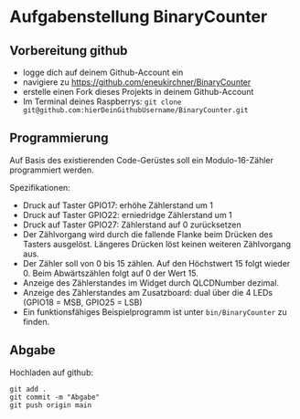 # Aufgabenstellung BinaryCounter

## Vorbereitung github
- logge dich auf deinem Github-Account ein
- navigiere zu https://github.com/eneukirchner/BinaryCounter
- erstelle einen Fork dieses Projekts in deinem Github-Account
- Im Terminal deines Raspberrys: ```git clone git@github.com:hierDeinGithubUsername/BinaryCounter.git```

## Programmierung
Auf Basis des existierenden Code-Gerüstes soll ein Modulo-16-Zähler programmiert werden. 

Spezifikationen:
- Druck auf Taster GPIO17: erhöhe Zählerstand um 1
- Druck auf Taster GPIO22: erniedridge Zählerstand um 1
- Druck auf Taster GPIO27: Zählerstand auf 0 zurücksetzen
- Der Zählvorgang wird durch die fallende Flanke beim Drücken des Tasters ausgelöst. Längeres Drücken löst keinen weiteren Zählvorgang aus.
- Der Zähler soll von 0 bis 15 zählen. Auf den Höchstwert 15 folgt wieder 0. Beim Abwärtszählen folgt auf 0 der Wert 15.
- Anzeige des Zählerstandes im Widget durch QLCDNumber dezimal.
- Anzeige des Zählerstandes am Zusatzboard: dual über die 4 LEDs (GPIO18 = MSB, GPIO25 = LSB)
- Ein funktionsfähiges Beispielprogramm ist unter ```bin/BinaryCounter``` zu finden.

## Abgabe
Hochladen auf github:
```
git add .
git commit -m "Abgabe"
git push origin main
```



